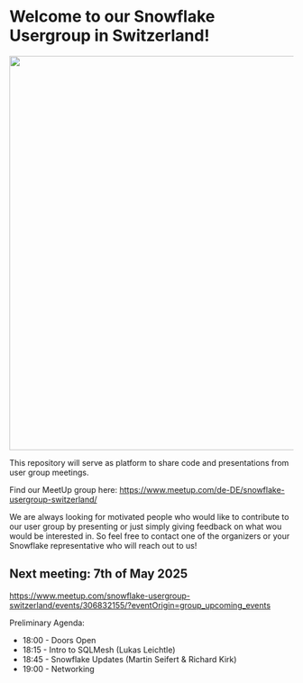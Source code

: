 # Welcome to our Snowflake Usergroup in Switzerland!
<img src="./Images/Header.avif" width="700">

This repository will serve as platform to share code and presentations from user group meetings.

Find our MeetUp group here:
https://www.meetup.com/de-DE/snowflake-usergroup-switzerland/

We are always looking for motivated people who would like to contribute to our user group by presenting or just simply giving feedback on what wou would be interested in.
So feel free to contact one of the organizers or your Snowflake representative who will reach out to us!

## Next meeting: 7th of May 2025
https://www.meetup.com/snowflake-usergroup-switzerland/events/306832155/?eventOrigin=group_upcoming_events

Preliminary Agenda:
- 18:00 - Doors Open
- 18:15 - Intro to SQLMesh (Lukas Leichtle)
- 18:45 - Snowflake Updates (Martin Seifert & Richard Kirk)
- 19:00 - Networking
